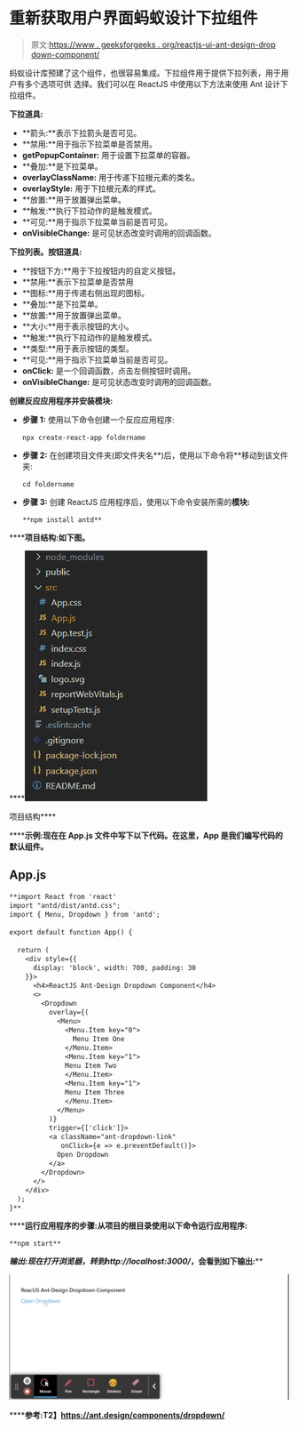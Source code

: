 # 重新获取用户界面蚂蚁设计下拉组件

> 原文:[https://www . geeksforgeeks . org/reactjs-ui-ant-design-drop down-component/](https://www.geeksforgeeks.org/reactjs-ui-ant-design-dropdown-component/)

蚂蚁设计库预建了这个组件，也很容易集成。下拉组件用于提供下拉列表，用于用户有多个选项可供 选择。我们可以在 ReactJS 中使用以下方法来使用 Ant 设计下拉组件。

**下拉道具:**

*   **箭头:**表示下拉箭头是否可见。
*   **禁用:**用于指示下拉菜单是否禁用。
*   **getPopupContainer:** 用于设置下拉菜单的容器。
*   **叠加:**是下拉菜单。
*   **overlayClassName:** 用于传递下拉根元素的类名。
*   **overlayStyle:** 用于下拉根元素的样式。
*   **放置:**用于放置弹出菜单。
*   **触发:**执行下拉动作的是触发模式。
*   **可见:**用于指示下拉菜单当前是否可见。
*   **onVisibleChange:** 是可见状态改变时调用的回调函数。

**下拉列表。按钮道具:**

*   **按钮下方:**用于下拉按钮内的自定义按钮。
*   **禁用:**表示下拉菜单是否禁用
*   **图标:**用于传递右侧出现的图标。
*   **叠加:**是下拉菜单。
*   **放置:**用于放置弹出菜单。
*   **大小:**用于表示按钮的大小。
*   **触发:**执行下拉动作的是触发模式。
*   **类型:**用于表示按钮的类型。
*   **可见:**用于指示下拉菜单当前是否可见。
*   **onClick:** 是一个回调函数，点击左侧按钮时调用。
*   **onVisibleChange:** 是可见状态改变时调用的回调函数。

**创建反应应用程序并安装模块:**

*   **步骤 1:** 使用以下命令创建一个反应应用程序:

    ```
    npx create-react-app foldername
    ```

*   **步骤 2:** 在创建项目文件夹(即文件夹名**)后，使用以下命令将**移动到该文件夹:

    ```
    cd foldername
    ```

*   **步骤 3:** 创建 ReactJS 应用程序后，使用以下命令安装所需的****模块:****

    ```
    **npm install antd**
    ```

******项目结构:**如下图。****

****![](img/f04ae0d8b722a9fff0bd9bd138b29c23.png)

项目结构**** 

******示例:**现在在 **App.js** 文件中写下以下代码。在这里，App 是我们编写代码的默认组件。****

## ****App.js****

```
**import React from 'react'
import "antd/dist/antd.css";
import { Menu, Dropdown } from 'antd';

export default function App() {

  return (
    <div style={{
      display: 'block', width: 700, padding: 30
    }}>
      <h4>ReactJS Ant-Design Dropdown Component</h4>
      <>
        <Dropdown
          overlay={(
            <Menu>
              <Menu.Item key="0">
                Menu Item One
              </Menu.Item>
              <Menu.Item key="1">
              Menu Item Two
              </Menu.Item>
              <Menu.Item key="1">
              Menu Item Three
              </Menu.Item>
            </Menu>
          )}
          trigger={['click']}>
          <a className="ant-dropdown-link" 
             onClick={e => e.preventDefault()}>
            Open Dropdown
          </a>
        </Dropdown>
      </>
    </div>
  );
}**
```

******运行应用程序的步骤:**从项目的根目录使用以下命令运行应用程序:****

```
**npm start**
```

******输出:**现在打开浏览器，转到***http://localhost:3000/***，会看到如下输出:****

****![](img/d2bb719dcfa3f2c3cc5c9a9523af65e2.png)****

******参考:**T2】https://ant.design/components/dropdown/****